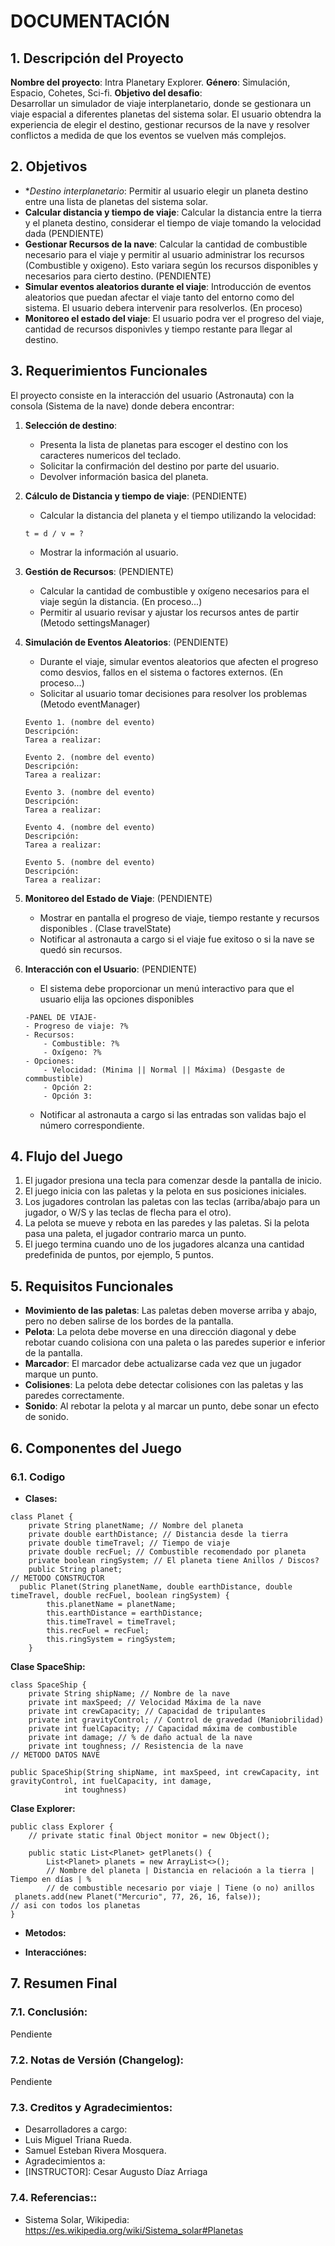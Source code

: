 # DOCUMENTACIÓN

## 1. Descripción del Proyecto

**Nombre del proyecto**: Intra Planetary Explorer.
**Género**: Simulación, Espacio, Cohetes, Sci-fi.
**Objetivo del desafio**:  
Desarrollar un simulador de viaje interplanetario, donde se gestionara un viaje espacial a diferentes planetas del sistema solar. El usuario obtendra la experiencia de elegir el destino, gestionar recursos de la nave y resolver conflictos a medida de que los eventos se vuelven más complejos.

## 2. Objetivos

- **Destino interplanetario*: Permitir al usuario elegir un planeta destino entre una lista de planetas del sistema solar.
- **Calcular distancia y tiempo de viaje**: Calcular la distancia entre la tierra y el planeta destino, considerar el tiempo de viaje tomando la velocidad dada (PENDIENTE)
- **Gestionar Recursos de la nave**: Calcular la cantidad de combustible necesario para el viaje y permitir al usuario administrar los recursos (Combustible y oxigeno). Esto variara según los recursos disponibles y necesarios para cierto destino. (PENDIENTE)
- **Simular eventos aleatorios durante el viaje**: Introducción de eventos aleatorios que puedan afectar el viaje tanto del entorno como del sistema. El usuario debera intervenir para resolverlos. (En proceso)
- **Monitoreo el estado del viaje**: El usuario podra ver el progreso del viaje, cantidad de recursos disponivles y tiempo restante para llegar al destino.

## 3. Requerimientos Funcionales

El proyecto consiste en la interacción del usuario (Astronauta) con la consola (Sistema de la nave) donde debera encontrar:

1. **Selección de destino**:  
   - Presenta la lista de planetas para escoger el destino con los caracteres numericos del teclado.
   - Solicitar la confirmación del destino por parte del usuario.
   - Devolver información basica del planeta.

2. **Cálculo de Distancia y tiempo de viaje**: (PENDIENTE)
   - Calcular la distancia del planeta y el tiempo utilizando la velocidad:
    ```
    t = d / v = ?
    ```
   - Mostrar la información al usuario.

3. **Gestión de Recursos**: (PENDIENTE) 
   - Calcular la cantidad de combustible y oxígeno necesarios para el viaje según la distancia. (En proceso...)
   - Permitir al usuario revisar y ajustar los recursos antes de partir (Metodo settingsManager)

4. **Simulación de Eventos Aleatorios**: (PENDIENTE) 
   - Durante el viaje, simular eventos aleatorios que afecten el progreso como desvios, fallos en el sistema o factores externos. (En proceso...)
   - Solicitar al usuario tomar decisiones para resolver los problemas (Metodo eventManager)
    ```
    Evento 1. (nombre del evento)
    Descripción:
    Tarea a realizar:
    ```
    ```
    Evento 2. (nombre del evento)
    Descripción:
    Tarea a realizar:
    ```
    ```
    Evento 3. (nombre del evento)
    Descripción:
    Tarea a realizar:
    ```
    ```
    Evento 4. (nombre del evento)
    Descripción:
    Tarea a realizar:
    ```
    ```
    Evento 5. (nombre del evento)
    Descripción:
    Tarea a realizar:
    ```

5. **Monitoreo del Estado de Viaje**: (PENDIENTE) 
   - Mostrar en pantalla el progreso de viaje, tiempo restante y recursos disponibles . (Clase travelState)
   - Notificar al astronauta a cargo si el viaje fue exitoso o si la nave se quedó sin recursos.

6. **Interacción con el Usuario**: (PENDIENTE) 
   - El sistema debe proporcionar un menú interactivo para que el usuario elija las opciones disponibles
    ```
    -PANEL DE VIAJE-
    - Progreso de viaje: ?%
    - Recursos:
        - Combustible: ?%
        - Oxígeno: ?%
    - Opciones:
        - Velocidad: (Minima || Normal || Máxima) (Desgaste de commbustible)
        - Opción 2:
        - Opción 3:
    ```
   - Notificar al astronauta a cargo si las entradas son validas bajo el número correspondiente.

## 4. Flujo del Juego

1. El jugador presiona una tecla para comenzar desde la pantalla de inicio.
2. El juego inicia con las paletas y la pelota en sus posiciones iniciales.
3. Los jugadores controlan las paletas con las teclas (arriba/abajo para un jugador, o W/S y las teclas de flecha para el otro).
4. La pelota se mueve y rebota en las paredes y las paletas. Si la pelota pasa una paleta, el jugador contrario marca un punto.
5. El juego termina cuando uno de los jugadores alcanza una cantidad predefinida de puntos, por ejemplo, 5 puntos.

## 5. Requisitos Funcionales

- **Movimiento de las paletas**: Las paletas deben moverse arriba y abajo, pero no deben salirse de los bordes de la pantalla.
- **Pelota**: La pelota debe moverse en una dirección diagonal y debe rebotar cuando colisiona con una paleta o las paredes superior e inferior de la pantalla.
- **Marcador**: El marcador debe actualizarse cada vez que un jugador marque un punto.
- **Colisiones**: La pelota debe detectar colisiones con las paletas y las paredes correctamente.
- **Sonido**: Al rebotar la pelota y al marcar un punto, debe sonar un efecto de sonido.

## 6. Componentes del Juego

### 6.1. Codigo

- **Clases:**


```
class Planet {
    private String planetName; // Nombre del planeta
    private double earthDistance; // Distancia desde la tierra
    private double timeTravel; // Tiempo de viaje
    private double recFuel; // Combustible recomendado por planeta
    private boolean ringSystem; // El planeta tiene Anillos / Discos?
    public String planet;
// METODO CONSTRUCTOR
  public Planet(String planetName, double earthDistance, double timeTravel, double recFuel, boolean ringSystem) {
        this.planetName = planetName;
        this.earthDistance = earthDistance;
        this.timeTravel = timeTravel;
        this.recFuel = recFuel;
        this.ringSystem = ringSystem;
    }
```
**Clase SpaceShip:**
```
class SpaceShip {
    private String shipName; // Nombre de la nave
    private int maxSpeed; // Velocidad Máxima de la nave
    private int crewCapacity; // Capacidad de tripulantes
    private int gravityControl; // Control de gravedad (Maniobrilidad)
    private int fuelCapacity; // Capacidad máxima de combustible
    private int damage; // % de daño actual de la nave
    private int toughness; // Resistencia de la nave
// METODO DATOS NAVE

public SpaceShip(String shipName, int maxSpeed, int crewCapacity, int gravityControl, int fuelCapacity, int damage,
            int toughness)
```
**Clase Explorer:**
```
public class Explorer {
    // private static final Object monitor = new Object();

    public static List<Planet> getPlanets() {
        List<Planet> planets = new ArrayList<>();
        // Nombre del planeta | Distancia en relacioón a la tierra | Tiempo en días | %
        // de combustible necesario por viaje | Tiene (o no) anillos
 planets.add(new Planet("Mercurio", 77, 26, 16, false));
// asi con todos los planetas 
}
```
- **Metodos:**

- **Interacciónes:**

## 7. Resumen Final
### 7.1. Conclusión:
Pendiente
### 7.2. Notas de Versión (Changelog):
Pendiente
### 7.3. Creditos y Agradecimientos:
- Desarrolladores a cargo:
 - Luis Miguel Triana Rueda.
 - Samuel Esteban Rivera Mosquera.
- Agradecimientos a:
 - [INSTRUCTOR]: Cesar Augusto Díaz Arriaga
### 7.4. Referencias::
- Sistema Solar, Wikipedia: https://es.wikipedia.org/wiki/Sistema_solar#Planetas
